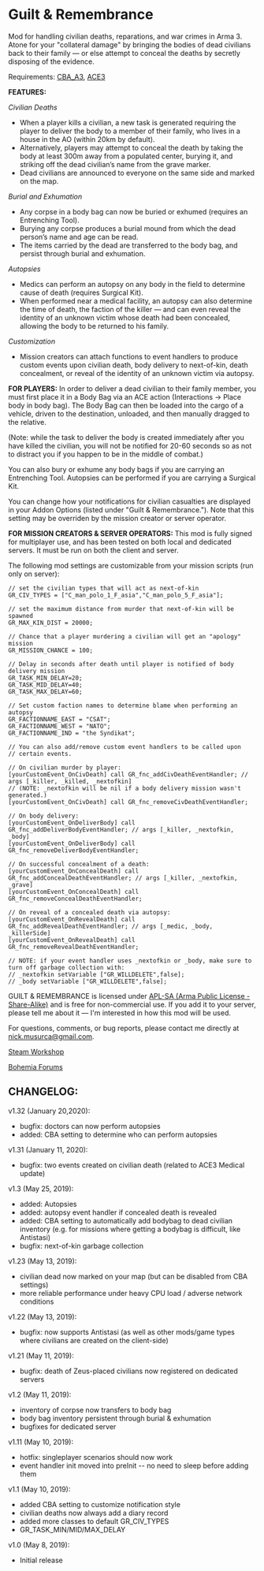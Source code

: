 ﻿# Guilt & Remembrance
Mod for handling civilian deaths, reparations, and war crimes in Arma 3. Atone for your "collateral damage" by bringing the bodies of dead civilians back to their family — or else attempt to conceal the deaths by secretly disposing of the evidence.

Requirements: [CBA_A3](https://github.com/CBATeam/CBA_A3), [ACE3](https://github.com/acemod/ACE3)

**FEATURES:**

_Civilian Deaths_
* When a player kills a civilian, a new task is generated requiring the player to deliver the body to a member of their family, who lives in a house in the AO (within 20km by default).
* Alternatively, players may attempt to conceal the death by taking the body at least 300m away from a populated center, burying it, and striking off the dead civilian’s name from the grave marker.
* Dead civilians are announced to everyone on the same side and marked on the map.

_Burial and Exhumation_
* Any corpse in a body bag can now be buried or exhumed (requires an Entrenching Tool).
* Burying any corpse produces a burial mound from which the dead person’s name and age can be read.
* The items carried by the dead are transferred to the body bag, and persist through burial and exhumation.

_Autopsies_
* Medics can perform an autopsy on any body in the field to determine cause of death (requires Surgical Kit).
* When performed near a medical facility, an autopsy can also determine the time of death, the faction of the killer — and can even reveal the identity of an unknown victim whose death had been concealed, allowing the body to be returned to his family.

_Customization_
* Mission creators can attach functions to event handlers to produce custom events upon civilian death, body delivery to next-of-kin, death concealment, or reveal of the identity of an unknown victim via autopsy.

**FOR PLAYERS:**
In order to deliver a dead civilian to their family member, you must first place it in a Body Bag via an ACE action (Interactions -> Place body in body bag). The Body Bag can then be loaded into the cargo of a vehicle, driven to the destination, unloaded, and then manually dragged to the relative.

(Note: while the task to deliver the body is created immediately after you have killed the civilian, you will not be notified for 20-60 seconds so as not to distract you if you happen to be in the middle of combat.)

You can also bury or exhume any body bags if you are carrying an Entrenching Tool. Autopsies can be performed if you are carrying a Surgical Kit.

You can change how your notifications for civilian casualties are displayed in your Addon Options (listed under "Guilt & Remembrance."). Note that this setting may be overriden by the mission creator or server operator.

**FOR MISSION CREATORS & SERVER OPERATORS:**
This mod is fully signed for multiplayer use, and has been tested on both local and dedicated servers. It must be run on both the client and server. 

The following mod settings are customizable from your mission scripts (run only on server):

```
// set the civilian types that will act as next-of-kin
GR_CIV_TYPES = ["C_man_polo_1_F_asia","C_man_polo_5_F_asia"];

// set the maximum distance from murder that next-of-kin will be spawned
GR_MAX_KIN_DIST = 20000;

// Chance that a player murdering a civilian will get an "apology" mission
GR_MISSION_CHANCE = 100;

// Delay in seconds after death until player is notified of body delivery mission
GR_TASK_MIN_DELAY=20;
GR_TASK_MID_DELAY=40;
GR_TASK_MAX_DELAY=60;

// Set custom faction names to determine blame when performing an autopsy
GR_FACTIONNAME_EAST = "CSAT";
GR_FACTIONNAME_WEST = "NATO";
GR_FACTIONNAME_IND = "the Syndikat";

// You can also add/remove custom event handlers to be called upon
// certain events.

// On civilian murder by player:
[yourCustomEvent_OnCivDeath] call GR_fnc_addCivDeathEventHandler; // args [_killer, _killed, _nextofkin]
// (NOTE: _nextofkin will be nil if a body delivery mission wasn't generated.)
[yourCustomEvent_OnCivDeath] call GR_fnc_removeCivDeathEventHandler;

// On body delivery:
[yourCustomEvent_OnDeliverBody] call GR_fnc_addDeliverBodyEventHandler; // args [_killer, _nextofkin, _body]
[yourCustomEvent_OnDeliverBody] call GR_fnc_removeDeliverBodyEventHandler;

// On successful concealment of a death:
[yourCustomEvent_OnConcealDeath] call GR_fnc_addConcealDeathEventHandler; // args [_killer, _nextofkin, _grave]
[yourCustomEvent_OnConcealDeath] call GR_fnc_removeConcealDeathEventHandler;

// On reveal of a concealed death via autopsy:
[yourCustomEvent_OnRevealDeath] call GR_fnc_addRevealDeathEventHandler; // args [_medic, _body, _killerSide]
[yourCustomEvent_OnRevealDeath] call GR_fnc_removeRevealDeathEventHandler;

// NOTE: if your event handler uses _nextofkin or _body, make sure to turn off garbage collection with:
// _nextofkin setVariable ["GR_WILLDELETE",false];
// _body setVariable ["GR_WILLDELETE",false];
```

GUILT & REMEMBRANCE is licensed under [APL-SA (Arma Public License - Share-Alike)](https://www.bohemia.net/community/licenses/arma-public-license-share-alike) and is free for non-commercial use. If you add it to your server, please tell me about it — I'm interested in how this mod will be used.

For questions, comments, or bug reports, please contact me directly at nick.musurca@gmail.com.

[Steam Workshop](https://steamcommunity.com/sharedfiles/filedetails/?id=1736188034)

[Bohemia Forums](https://forums.bohemia.net/forums/topic/223257-guilt-remembrance-civilian-deaths-reparations-war-crimes/)


CHANGELOG:
---------------------

v1.32 (January 20,2020):
* bugfix: doctors can now perform autopsies
* added: CBA setting to determine who can perform autopsies

v1.31 (January 11, 2020):
* bugfix: two events created on civilian death (related to ACE3 Medical update)

v1.3 (May 25, 2019):
* added: Autopsies
* added: autopsy event handler if concealed death is revealed
* added: CBA setting to automatically add bodybag to dead civilian inventory (e.g. for missions where getting a bodybag is difficult, like Antistasi)
* bugfix: next-of-kin garbage collection

v1.23 (May 13, 2019):
* civilian dead now marked on your map (but can be disabled from CBA settings)
* more reliable performance under heavy CPU load / adverse network conditions

v1.22 (May 13, 2019):
* bugfix: now supports Antistasi (as well as other mods/game types where civilians are created on the client-side)

v1.21 (May 11, 2019):
* bugfix: death of Zeus-placed civilians now registered on dedicated servers

v1.2 (May 11, 2019):
* inventory of corpse now transfers to body bag
* body bag inventory persistent through burial & exhumation
* bugfixes for dedicated server

v1.11 (May 10, 2019):
* hotfix: singleplayer scenarios should now work
* event handler init moved into preInit -- no need to sleep before adding them

v1.1 (May 10, 2019):
* added CBA setting to customize notification style
* civilian deaths now always add a diary record
* added more classes to default GR_CIV_TYPES
* GR_TASK_MIN/MID/MAX_DELAY

v1.0 (May 8, 2019):
* Initial release
